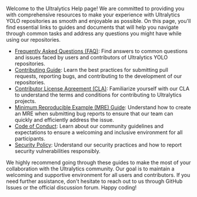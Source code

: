 Welcome to the Ultralytics Help page! We are committed to providing you with comprehensive resources to make your experience with Ultralytics YOLO repositories as smooth and enjoyable as possible. On this page, you'll find essential links to guides and documents that will help you navigate through common tasks and address any questions you might have while using our repositories.

- [Frequently Asked Questions (FAQ)](https://docs.ultralytics.com/faq): Find answers to common questions and issues faced by users and contributors of Ultralytics YOLO repositories.
- [Contributing Guide](https://docs.ultralytics.com/contributing): Learn the best practices for submitting pull requests, reporting bugs, and contributing to the development of our repositories.
- [Contributor License Agreement (CLA)](https://docs.ultralytics.com/cla): Familiarize yourself with our CLA to understand the terms and conditions for contributing to Ultralytics projects.
- [Minimum Reproducible Example (MRE) Guide](https://docs.ultralytics.com/mre): Understand how to create an MRE when submitting bug reports to ensure that our team can quickly and efficiently address the issue.
- [Code of Conduct](https://docs.ultralytics.com/code-of-conduct): Learn about our community guidelines and expectations to ensure a welcoming and inclusive environment for all participants.
- [Security Policy](https://docs.ultralytics.com/security-policy): Understand our security practices and how to report security vulnerabilities responsibly.

We highly recommend going through these guides to make the most of your collaboration with the Ultralytics community. Our goal is to maintain a welcoming and supportive environment for all users and contributors. If you need further assistance, don't hesitate to reach out to us through GitHub Issues or the official discussion forum. Happy coding!